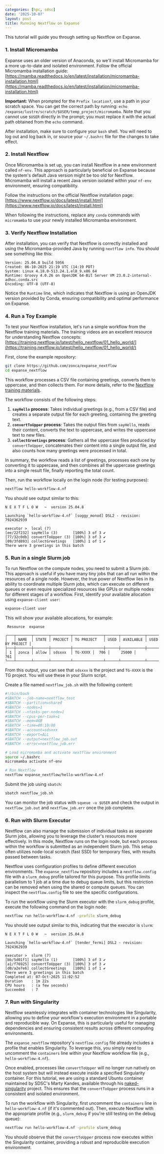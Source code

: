 ```yaml
---
categories: [hpc, sdsc]
date: '2025-10-07'
layout: post
title: Running Nextflow on Expanse
---
```


This tutorial will guide you through setting up Nextflow on Expanse.

### 1. Install Micromamba

Expanse uses an older version of Anaconda, so we'll install Micromamba for a more up-to-date and isolated environment. Follow the official Micromamba installation guide: [https://mamba.readthedocs.io/en/latest/installation/micromamba-installation.html](https://mamba.readthedocs.io/en/latest/installation/micromamba-installation.html)

**Important:** When prompted for the `Prefix location?`, use a path in your scratch space. You can get the correct path by running: `echo /expanse/lustre/scratch/$USER/temp_project/micromamba`. Note that you cannot use `$USER` directly in the prompt; you must replace it with the actual path obtained from the `echo` command.

After installation, make sure to configure your `bash` shell. You will need to log out and log back in, or source your `~/.bashrc` file for the changes to take effect.

### 2. Install Nextflow

Once Micromamba is set up, you can install Nextflow in a new environment called `nf-env`. This approach is particularly beneficial on Expanse because the system's default Java version might be too old for Nextflow. Micromamba will install a recent Java version isolated within your `nf-env` environment, ensuring compatibility.

Follow the instructions on the official Nextflow installation page: [https://www.nextflow.io/docs/latest/install.html](https://www.nextflow.io/docs/latest/install.html)

When following the instructions, replace any `conda` commands with `micromamba` to use your newly installed Micromamba environment.

### 3. Verify Nextflow Installation

After installation, you can verify that Nextflow is correctly installed and using the Micromamba-provided Java by running `nextflow info`. You should see something like this:

```
Version: 25.04.8 build 5956
Created: 06-10-2025 21:19 UTC (14:19 PDT)
System: Linux 4.18.0-513.24.1.el8_9.x86_64
Runtime: Groovy 4.0.26 on OpenJDK 64-Bit Server VM 23.0.2-internal-adhoc.conda.src
Encoding: UTF-8 (UTF-8)
```

Notice the `Runtime` line, which indicates that Nextflow is using an OpenJDK version provided by Conda, ensuring compatibility and optimal performance on Expanse.

### 4. Run a Toy Example

To test your Nextflow installation, let's run a simple workflow from the Nextflow training materials. The training videos are an excellent resource for understanding Nextflow concepts: [https://training.nextflow.io/latest/hello_nextflow/01_hello_world/](https://training.nextflow.io/latest/hello_nextflow/01_hello_world/)

First, clone the example repository:

```bash
git clone https://github.com/zonca/expanse_nextflow
cd expanse_nextflow
```

This workflow processes a CSV file containing greetings, converts them to uppercase, and then collects them. For more details, refer to the [Nextflow training materials](https://training.nextflow.io/2.4.0/hello_nextflow/03_hello_workflow/).

The workflow consists of the following steps:

1.  **`sayHello` process**: Takes individual greetings (e.g., from a CSV file) and creates a separate output file for each greeting, containing the greeting text.
2.  **`convertToUpper` process**: Takes the output files from `sayHello`, reads their content, converts the text to uppercase, and writes the uppercase text to new files.
3.  **`collectGreetings` process**: Gathers all the uppercase files produced by `convertToUpper`, concatenates their content into a single output file, and also counts how many greetings were processed in total.

In summary, the workflow reads a list of greetings, processes each one by converting it to uppercase, and then combines all the uppercase greetings into a single result file, finally reporting the total count.

Then, run the workflow locally on the login node (for testing purposes):

```bash
nextflow hello-workflow-4.nf
```

You should see output similar to this:

```
N E X T F L O W   ~  version 25.04.8

Launching `hello-workflow-4.nf` [soggy_monod] DSL2 - revision: 7924362939

executor >  local (7)
[ee/22f232] sayHello (3)       [100%] 3 of 3 ✔
[77/32c0db] convertToUpper (3) [100%] 3 of 3 ✔
[09/3fd893] collectGreetings   [100%] 1 of 1 ✔
There were 3 greetings in this batch
```

### 5. Run in a single Slurm job

To run Nextflow on the compute nodes, you need to submit a Slurm job. This approach is useful if you have many tiny jobs that can all run within the resources of a single node. However, the true power of Nextflow lies in its ability to coordinate multiple Slurm jobs, which can execute on different queues or even require specialized resources like GPUs or multiple nodes for different stages of a workflow. First, identify your available allocation using `expanse-client user`:

```bash
expanse-client user
```

This will show your available allocations, for example:

```
 Resource  expanse 

╭───┬───────┬───────┬─────────┬──────────────┬──────┬───────────┬─────────────────╮
│   │ NAME  │ STATE │ PROJECT │ TG PROJECT   │ USED │ AVAILABLE │ USED BY PROJECT │
├───┼───────┼───────┼─────────┼──────────────┼──────┼───────────┼─────────────────┤
│ 1 │ zonca │ allow │ sdsxxx  │ TG-XXXX │  706 │     25000 │             761 │
╰───┴───────┴───────┴─────────┴──────────────┴──────┴───────────┴─────────────────╯
```

From this output, you can see that `sdsxxx` is the project and `TG-XXXX` is the TG project. You will use these in your Slurm script.

Create a file named `nextflow_job.sh` with the following content:

```bash
#!/bin/bash
#SBATCH --job-name=nextflow_test
#SBATCH --partition=shared
#SBATCH --nodes=1
#SBATCH --ntasks-per-node=1
#SBATCH --cpus-per-task=1
#SBATCH --mem=4GB
#SBATCH --time=00:10:00
#SBATCH --account=sdsxxx
#SBATCH --export=ALL
#SBATCH --output=nextflow_job.out
#SBATCH --error=nextflow_job.err

# Load micromamba and activate nextflow environment
source ~/.bashrc
micromamba activate nf-env

# Run Nextflow
nextflow expanse_nextflow/hello-workflow-4.nf
```

Submit the job using `sbatch`:

```bash
sbatch nextflow_job.sh
```

You can monitor the job status with `squeue -u $USER` and check the output in `nextflow_job.out` and `nextflow_job.err` once the job completes.

### 6. Run with Slurm Executor

Nextflow can also manage the submission of individual tasks as separate Slurm jobs, allowing you to leverage the cluster's resources more effectively. In this mode, Nextflow runs on the login node, but each process within the workflow is submitted as an independent Slurm job. This setup often utilizes node-local scratch (fast SSD) for temporary files, with results passed between tasks.

Nextflow uses configuration profiles to define different execution environments. The `expanse_nextflow` repository includes a `nextflow.config` file with a `slurm_debug` profile tailored for this purpose. This profile limits parallelism to 1 job at a time due to debug queue limits, but this restriction can be removed when using the shared or compute queues. You can inspect the `nextflow.config` file to see the specific configurations.

To run the workflow using the Slurm executor with the `slurm_debug` profile, execute the following command on the login node:

```bash
nextflow run hello-workflow-4.nf -profile slurm_debug
```

You should see output similar to this, indicating that the executor is `slurm`:

```
N E X T F L O W   ~  version 25.04.8

Launching `hello-workflow-4.nf` [tender_fermi] DSL2 - revision: 7924362939

executor >  slurm (7)
[bb/5d01f1] sayHello (1)       [100%] 3 of 3 ✔
[a1/f76925] convertToUpper (3) [100%] 3 of 3 ✔
[d0/a2e7e6] collectGreetings   [100%] 1 of 1 ✔
There were 3 greetings in this batch
Completed at: 07-Oct-2025 11:02:52
Duration    : 1m 22s
CPU hours   : (a few seconds)
Succeeded   : 7
```

### 7. Run with Singularity

Nextflow seamlessly integrates with container technologies like Singularity, allowing you to define your workflow's execution environment in a portable and reproducible way. On Expanse, this is particularly useful for managing dependencies and ensuring consistent results across different computing environments.

The `expanse_nextflow` repository's `nextflow.config` file already includes a profile that enables Singularity. To leverage this, you simply need to uncomment the `containers` line within your Nextflow workflow file (e.g., `hello-workflow-4.nf`).

Once enabled, processes like `convertToUpper` will no longer run natively on the host system but will instead execute inside a specified Singularity container. For this tutorial, we are using a standard Ubuntu container maintained by SDSC's Marty Kandes, available through his [naked-singularity](https://github.com/mkandes/naked-singularity) project. This ensures that the `convertToUpper` process runs in a consistent and isolated environment.

To run the workflow with Singularity, first uncomment the `containers` line in `hello-workflow-4.nf` (if it's commented out). Then, execute Nextflow with the appropriate profile (e.g., `slurm_debug` if you're still testing on the debug queue):

```bash
nextflow run hello-workflow-4.nf -profile slurm_debug
```

You should observe that the `convertToUpper` process now executes within the Singularity container, providing a robust and reproducible execution environment.